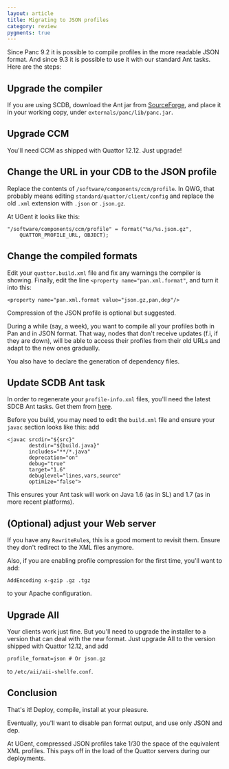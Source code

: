 ```yaml
---
layout: article
title: Migrating to JSON profiles
category: review
pygments: true
---
```


Since Panc 9.2 it is possible to compile profiles in the more readable
JSON format.  And since 9.3 it is possible to use it with our standard
Ant tasks.  Here are the steps:

## Upgrade the compiler

If you are using SCDB, download the Ant jar from
[SourceForge](https://sourceforge.net/projects/quattor/files/panc/9.3/),
and place it in your working copy, under `externals/panc/lib/panc.jar`.

## Upgrade CCM

You'll need CCM as shipped with Quattor 12.12.  Just upgrade!

## Change the URL in your CDB to the JSON profile

Replace the contents of `/software/components/ccm/profile`.  In QWG,
that probably means editing `standard/quattor/client/config` and
replace the old `.xml` extension with `.json` or `.json.gz`.

At UGent it looks like this:

    "/software/components/ccm/profile" = format("%s/%s.json.gz",
        QUATTOR_PROFILE_URL, OBJECT);

## Change the compiled formats

Edit your `quattor.build.xml` file and fix any warnings the compiler
is showing.  Finally, edit the line `<property name="pan.xml.format"`,
and turn it into this:

    <property name="pan.xml.format value="json.gz,pan,dep"/>

Compression of the JSON profile is optional but suggested.

During a while (say, a week), you want to compile all your profiles
both in Pan and in JSON format.  That way, nodes that don't receive
updates (f.i, if they are down), will be able to access their profiles
from their old URLs and adapt to the new ones gradually.

You also have to declare the generation of dependency files.

## Update SCDB Ant task

In order to regenerate your `profile-info.xml` files, you'll need the
latest SDCB Ant tasks.  Get them from
[here](https://svn.lal.in2p3.fr/LCG/QWG/scdb-ant-utils/tags/9.0.1/).

Before you build, you may need to edit the `build.xml` file and ensure
your `javac` section looks like this: add

    <javac srcdir="${src}"
           destdir="${build.java}"
           includes="**/*.java"
           deprecation="on"
           debug="true"
           target="1.6"
           debuglevel="lines,vars,source"
           optimize="false">

This ensures your Ant task will work on Java 1.6 (as in SL) and 1.7
(as in more recent platforms).

## (Optional) adjust your Web server

If you have any `RewriteRule`s, this is a good moment to revisit
them.  Ensure they don't redirect to the XML files anymore.

Also, if you are enabling profile compression for the first time,
you'll want to add:

    AddEncoding x-gzip .gz .tgz

to your Apache configuration.

## Upgrade AII

Your clients work just fine.  But you'll need to upgrade the installer
to a version that can deal with the new format.  Just upgrade AII to
the version shipped with Quattor 12.12, and add

    profile_format=json # Or json.gz

to `/etc/aii/aii-shellfe.conf`.

## Conclusion

That's it!  Deploy, compile, install at your pleasure.

Eventually, you'll want to disable pan format output, and use only
JSON and dep.

At UGent, compressed JSON profiles take 1/30 the space of the
equivalent XML profiles.  This pays off in the load of the Quattor
servers during our deployments.
